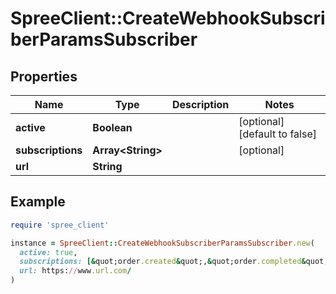 # SpreeClient::CreateWebhookSubscriberParamsSubscriber

## Properties

| Name | Type | Description | Notes |
| ---- | ---- | ----------- | ----- |
| **active** | **Boolean** |  | [optional][default to false] |
| **subscriptions** | **Array&lt;String&gt;** |  | [optional] |
| **url** | **String** |  |  |

## Example

```ruby
require 'spree_client'

instance = SpreeClient::CreateWebhookSubscriberParamsSubscriber.new(
  active: true,
  subscriptions: [&quot;order.created&quot;,&quot;order.completed&quot;,&quot;product.updated&quot;],
  url: https://www.url.com/
)
```


